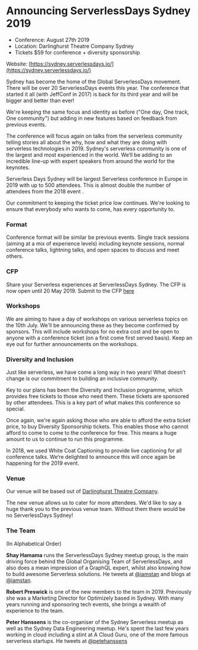 # Announcing ServerlessDays Sydney 2019


- Conference: August 27th 2019
- Location: Darlinghurst Theatre Company Sydney
- Tickets $59 for conference + diversity sponsorship

Website: [https://sydney.serverlessdays.io/](https://sydney.serverlessdays.io/)

Sydney has become the home of the Global ServerlessDays movement. There will be over 20 ServerlessDays events this year. The conference that started it all (with JeffConf in 2017) is back for its third year and will be bigger and better than ever!

We're keeping the same focus and identity as before ("One day, One track, One community") but adding in new features based on feedback from previous events.

The conference will focus again on talks from the serverless community telling stories all about the why, how and what they are doing with serverless technologies in 2019. Sydney's serverless community is one of the largest and most experienced in the world. We’ll be adding to an incredible line-up with expert speakers from around the world for the keynotes.

Serverless Days Sydney will be largest Serverless conference in Europe in 2019 with up to 500 attendees. This is almost double the number of attendees from the 2018 event .

Our commitment to keeping the ticket price low continues. We're looking to ensure that everybody who wants to come, has every opportunity to.

### Format

Conference format will be similar be previous events. Single track sessions (aiming at a mix of experience levels) including keynote sessions, normal conference talks, lightning talks, and open spaces to discuss and meet others.

### CFP

Share your Serverless experiences at ServerlessDays Sydney. The CFP is now open until 20 May 2019. Submit to the CFP [here](https://www.papercall.io/serverlessdays-sydney)

### Workshops

We are aiming to have a day of workshops on various serverless topics on the 10th July. We'll be announcing these as they become confirmed by sponsors. This will include workshops for no extra cost and be open to anyone with a conference ticket (on a first come first served basis).
Keep an eye out for further announcements on the workshops.

### Diversity and Inclusion

Just like serverless, we have come a long way in two years! What doesn’t change is our commitment to building an inclusive community. 

Key to our plans has been the Diversity and Inclusion programme, which provides free tickets to those who need them. These tickets are sponsored by other attendees. This is a key part of what makes this conference so special.

Once again, we're again asking those who are able to afford the extra ticket price, to buy Diversity Sponsorship tickets. This enables those who cannot afford to come to come to the conference for free. This means a huge amount to us to continue to run this programme.

In 2018, we used White Coat Captioning to provide live captioning for all conference talks. We’re delighted to announce this will once again be happening for the 2019 event.

### Venue

Our venue will be based out of [Darlinghurst Theatre Company](https://www.darlinghursttheatre.com/). 

The new venue allows us to cater for more attendees. We'd like to say a huge thank you to the previous venue team. Without them there would be no ServerlessDays Sydney!

### The Team

(In Alphabetical Order)

__Shay Hamama__ runs the ServerlessDays Sydney meetup group, is the main driving force behind the Global Organising Team of ServerlessDays, and also does a mean impression of a GraphQL expert, whilst also knowing how to build awesome Serverless solutions. He tweets at [@iamstan](https://twitter.com/iamstan) and blogs at [@iamstan](https://medium.com/@iamstan).

__Robert Preswick__ is one of the new members to the team in 2019. Previously she was a Marketing Director for Optimizely based in Sydney. With many years running and sponsoring tech events, she brings a wealth of experience to the team.

__Peter Hanssens__ is the co-organiser of the Sydney Serverless meetup as well as the Sydney Data Engineering meetup. He's spent the last few years working in cloud including a stint at A Cloud Guru, one of the more famous serverless startups. He tweets at [@petehanssens](https://twitter.com/petehanssens)



